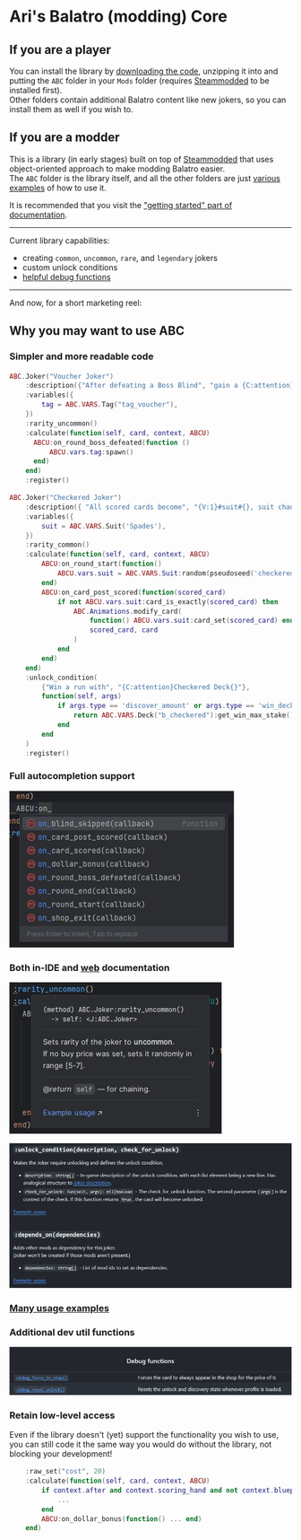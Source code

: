 # Ari's Balatro (modding) Core

## If you are a player
You can install the library by [downloading the code](https://github.com/Aurif/balatro-ABC/archive/refs/heads/main.zip), unzipping it into and putting the `ABC` folder in your `Mods` folder (requires [Steammodded](https://github.com/Steamodded/smods/wiki) to be installed first).\
Other folders contain additional Balatro content like new jokers, so you can install them as well if you wish to.


## If you are a modder
This is a library (in early stages) built on top of [Steammodded](https://github.com/Steamodded/smods/wiki#how-to-install-steamodded) that uses object-oriented approach to make modding Balatro easier. \
The `ABC` folder is the library itself, and all the other folders are just [various examples](https://github.com/Aurif/balatro-ABC/tree/main/Aris-Random-Stuff/jokers) of how to use it.

It is recommended that you visit the ["getting started" part of documentation](https://github.com/Aurif/balatro-ABC/wiki).

--- 
Current library capabilities:
 - creating `common`, `uncommon`, `rare`, and `legendary` jokers
 - custom unlock conditions
 - [helpful debug functions](https://github.com/Aurif/balatro-ABC/wiki/Joker#debug-functions)

--- 
And now, for a short marketing reel:
## Why you may want to use ABC

### Simpler and more readable code
```lua
ABC.Joker("Voucher Joker")
    :description({"After defeating a Boss Blind", "gain a {C:attention}#tag#{}"})
    :variables({
        tag = ABC.VARS.Tag("tag_voucher"),
    })
    :rarity_uncommon()
    :calculate(function(self, card, context, ABCU)
      ABCU:on_round_boss_defeated(function ()
          ABCU.vars.tag:spawn()
      end)
    end)
    :register()
```
```lua
ABC.Joker("Checkered Joker")
    :description({ "All scored cards become", "{V:1}#suit#{}, suit changes", "every round" })
    :variables({
        suit = ABC.VARS.Suit('Spades'),
    })
    :rarity_common()
    :calculate(function(self, card, context, ABCU)
        ABCU:on_round_start(function()
            ABCU.vars.suit = ABC.VARS.Suit:random(pseudoseed('checkered'))
        end)
        ABCU:on_card_post_scored(function(scored_card)
            if not ABCU.vars.suit:card_is_exactly(scored_card) then
                ABC.Animations.modify_card(
                    function() ABCU.vars.suit:card_set(scored_card) end,
                    scored_card, card
                )
            end
        end)
    end)
    :unlock_condition(
        {"Win a run with", "{C:attention}Checkered Deck{}"},
        function(self, args)
            if args.type == 'discover_amount' or args.type == 'win_deck' then
                return ABC.VARS.Deck("b_checkered"):get_win_max_stake() > 0
            end
        end
    )
    :register()
```

### Full autocompletion support
![autocompletion demo](.img/readme_autocompletion.png)

### Both in-IDE and [web](https://github.com/Aurif/balatro-ABC/wiki) documentation
![in-IDE documentation demo](.img/readme_documentation_ide.png)

![in-IDE documentation demo](.img/readme_documentation_web.png)

### [Many usage examples](https://github.com/Aurif/balatro-ABC/tree/main/Aris-Random-Stuff/jokers)

### Additional dev util functions
![in-IDE documentation demo](.img/readme_dev_utils.png)

### Retain low-level access
Even if the library doesn't (yet) support the functionality you wish to use, you can still code it the same way you would do without the library, not blocking your development!
```lua
    :raw_set("cost", 20)
    :calculate(function(self, card, context, ABCU)
        if context.after and context.scoring_hand and not context.blueprint then
            ...
        end
        ABCU:on_dollar_bonus(function() ... end)
    end)
```
